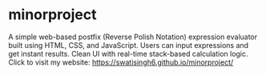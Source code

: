 # minorproject
A simple web-based postfix (Reverse Polish Notation) expression evaluator built using HTML, CSS, and JavaScript. Users can input expressions and get instant results. Clean UI with real-time stack-based calculation logic.
Click to visit my website:  https://swatisingh6.github.io/minorproject/
